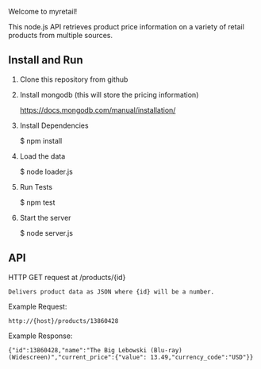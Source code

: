 Welcome to myretail!

This node.js API retrieves product price information on a variety of retail products from multiple sources.

## Install and Run

1) Clone this repository from github

2) Install mongodb (this will store the pricing information)

    https://docs.mongodb.com/manual/installation/

3) Install Dependencies

    $ npm install
    
4) Load the data

    $ node loader.js
    
5) Run Tests

    $ npm test
    
6) Start the server

    $ node server.js
    

## API

HTTP GET request at /products/{id}
    
    Delivers product data as JSON where {id} will be a number.
    
Example Request:

    http://{host}/products/13860428

Example Response:

    {"id":13860428,"name":"The Big Lebowski (Blu-ray) (Widescreen)","current_price":{"value": 13.49,"currency_code":"USD"}}

